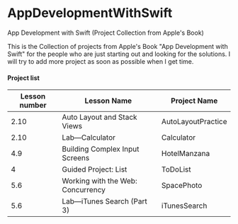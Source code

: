 # AppDevelopmentWithSwift
App Development with Swift (Project Collection from Apple's Book)

This is the Collection of projects from Apple's Book "App Development with Swift" for the people who are just starting out and looking for the solutions. I will try to add more project as soon as possible when I get time.

#### Project list 

Lesson number | Lesson Name | Project Name
--------------|-------------|---------------
2.10 |Auto Layout and Stack Views | AutoLayoutPractice
2.10 | Lab—Calculator | Calculator
4.9 | Building Complex Input Screens | HotelManzana
4 | Guided Project: List | ToDoList
5.6| Working with the Web: Concurrency | SpacePhoto
5.6| Lab—iTunes Search (Part 3) | iTunesSearch
